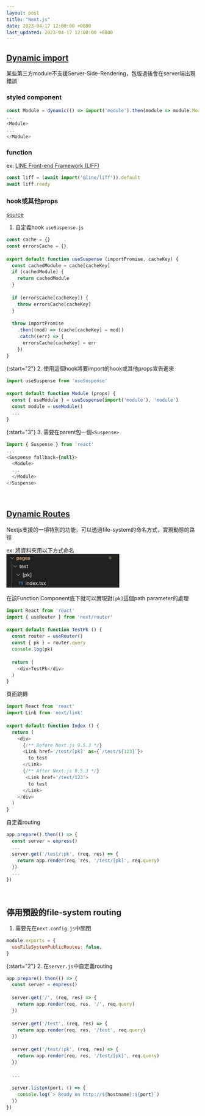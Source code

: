 ```yaml
---
layout: post
title: "Next.js"
date: 2023-04-17 12:00:00 +0800
last_updated: 2023-04-17 12:00:00 +0800
---
```


## [Dynamic import](https://nextjs.org/docs/advanced-features/dynamic-import)

某些第三方module不支援Server-Side-Rendering，包版過後會在server端出現錯誤

### styled component
```js
const Module = dynamic(() => import('module').then(module => module.Module), { ssr: false })
...
<Module>
...
</Module>
```

### function
ex: [LINE Front-end Framework (LIFF)](https://reurl.cc/qZallN)
```js
const liff = (await import('@line/liff')).default
await liff.ready
```

### hook或其他props
[source](https://stackoverflow.com/questions/63126355/loading-react-hooks-using-dynamic-imports/63438354#63438354)

1. 自定義hook `useSuspense.js`

```js
const cache = {}
const errorsCache = {}

export default function useSuspense (importPromise, cacheKey) {
  const cachedModule = cache[cacheKey]
  if (cachedModule) {
    return cachedModule
  }

  if (errorsCache[cacheKey]) {
    throw errorsCache[cacheKey]
  }

  throw importPromise
    .then((mod) => (cache[cacheKey] = mod))
    .catch((err) => {
      errorsCache[cacheKey] = err
    })
}
```  

{:start="2"}
2. 使用這個hook將要import的hook或其他props宣告進來  

```js
import useSuspense from 'useSuspense'

export default function Module (props) {
  const { useModule } = useSuspense(import('module'), 'module')
  const module = useModule()
  ...
}
```

{:start="3"}
3. 需要在parent包一個`<Suspense>`

```js
import { Suspense } from 'react'
...
<Suspense fallback={null}>
  <Module>
  ...
  </Module>
</Suspense>
```

<br>

## [Dynamic Routes](https://nextjs.org/docs/routing/dynamic-routes)  

Nextjs支援的一項特別的功能，可以透過file-system的命名方式，實現動態的路徑  

ex: 將資料夾用以下方式命名  
![nextjs_dynamic_routes.png](/assets/nextjs_dynamic_routes.png)

在該Function Component底下就可以實現對`[pk]`這個path parameter的處理
```js
import React from 'react'
import { useRouter } from 'next/router'

export default function TestPk () {
  const router = useRouter()
  const { pk } = router.query
  console.log(pk)

  return (
    <div>TestPk</div>
  )
}
```

頁面跳轉

```js
import React from 'react'
import Link from 'next/link'

export default function Index () {
  return (
    <div>
      {/** Before Next.js 9.5.3 */}
      <Link href='/test/[pk]' as={`/test/${123}`}>
        to test
      </Link>
      {/** After Next.js 9.5.3 */}
       <Link href='/test/123'>
        to test
      </Link>
    </div>
  )
}
```

自定義routing

```js
app.prepare().then(() => {
  const server = express()
  ...
  server.get('/test/:pk', (req, res) => {
    return app.render(req, res, '/test/[pk]', req.query)
  })
  ...
})

```

<br>

## 停用預設的file-system routing

1. 需要先在`next.config.js`中關閉

```js
module.exports = {
  useFileSystemPublicRoutes: false,
}
```

{:start="2"}
2. 在`server.js`中自定義routing

```js
app.prepare().then(() => {
  const server = express()

  server.get('/', (req, res) => {
    return app.render(req, res, '/', req.query)
  })

  server.get('/test', (req, res) => {
    return app.render(req, res, '/test', req.query)
  })

  server.get('/test/:pk', (req, res) => {
    return app.render(req, res, '/test/[pk]', req.query)
  })

  ...

  server.listen(port, () => {
    console.log(`> Ready on http://${hostname}:${port}`)
  })
})

```

<br>